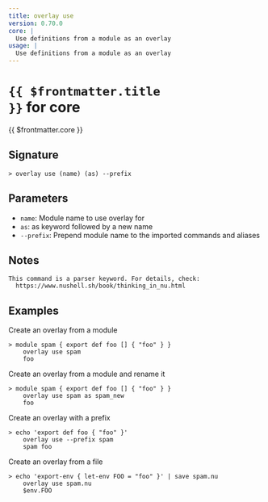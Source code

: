 ```yaml
---
title: overlay use
version: 0.70.0
core: |
  Use definitions from a module as an overlay
usage: |
  Use definitions from a module as an overlay
---
```


# <code>{{ $frontmatter.title }}</code> for core

<div class='command-title'>{{ $frontmatter.core }}</div>

## Signature

```> overlay use (name) (as) --prefix```

## Parameters

 -  `name`: Module name to use overlay for
 -  `as`: as keyword followed by a new name
 -  `--prefix`: Prepend module name to the imported commands and aliases

## Notes
```text
This command is a parser keyword. For details, check:
  https://www.nushell.sh/book/thinking_in_nu.html
```
## Examples

Create an overlay from a module
```shell
> module spam { export def foo [] { "foo" } }
    overlay use spam
    foo
```

Create an overlay from a module and rename it
```shell
> module spam { export def foo [] { "foo" } }
    overlay use spam as spam_new
    foo
```

Create an overlay with a prefix
```shell
> echo 'export def foo { "foo" }'
    overlay use --prefix spam
    spam foo
```

Create an overlay from a file
```shell
> echo 'export-env { let-env FOO = "foo" }' | save spam.nu
    overlay use spam.nu
    $env.FOO
```
